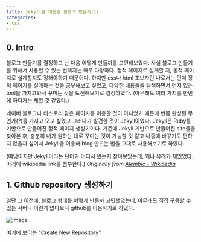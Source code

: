 ```yaml
---
title: Jekyll을 이용한 블로그 만들기(1)
categories:
- css
---
```


## 0. Intro

블로그 만들기를 결정하고 난 다음 어떻게 만들까를 고민해보았다.
사실 블로그 만들기를 위해서 사용할 수 있는 선택지는 매우 다양하다.
정적 페이지로 설계할 지, 동적 페이지로 설계할지도 정해야하기 때문이다.
하지만 css나 html 초보자인 나로서는 먼저 정적 페이지를 설계하는 것을 공부해보고 싶었고,
다양한 내용들을 탐색하면서 먼저 있는 tool을 가지고와서 꾸미는 것을 도전해보기로 결정하였다.
(아무래도 여러 가지를 한번에 하다가는 체할 것 같았다.)

네이버 블로그나 티스토리 같은 페이지를 이용할 것이 아니었기 때문에 반쯤 완성된 무언가(?)를 가지고 오고 싶었고
그러다가 발견한 것이 Jekyll이었다. Jekyll은 Ruby를 기반으로 만들어진 정적 페이지 생성기이다.
기존에 Jekyll 기반으로 만들어진 site들을 찾아본 후, 충분히 내가 원하는 대로 꾸미는 것이 가능할 것 같고
나중에 바꾸기도 편하지 않을까 싶어서 Jekyll을 이용해 blog 만드는 법을 그대로 사용해보기로 하였다.

(여담이지만 Jekyll이라는 단어가 어디서 왔는지 찾아보았는데, 꽤나 유래가 재밌었다. 아래에 wikipedia link를 첨부한다.)
_Originally from [Alembic - Wikipedia](https://en.wikipedia.org/wiki/Alembic)_

<!-- more -->

## 1. Github repository 생성하기

일단 그 이전에, 블로그 형태를 어떻게 만들까 고민했었는데, 아무래도 직접 구동할 수 있는 서버나 이런게 없다보니 github를 이용하기로 하였다.

![image](https://user-images.githubusercontent.com/67729622/193965187-f4645d38-6609-4bf7-86ea-98a93fdc1cf6.png)

여기에 보이는 "Create New Repository"
 

